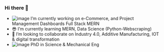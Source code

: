 ### Hi there 👋
- ![image](https://user-images.githubusercontent.com/75273092/191353751-5d50784d-801d-40e4-ad12-1a32fdfd9b1f.png) I’m currently working on e-Commerce, and Project Management Dashboards Full Stack MERN
-  😎 I’m currently learning MERN, Data Science (Python-Webscraping)
-  🤔 I’m looking to collaborate on Industry 4.0, Additive Manufacturing, IOT & digital transformation
- ![image](https://user-images.githubusercontent.com/75273092/191351734-44df408b-0164-4fea-953a-2588c9a86648.png) PhD in Science & Mechanical Eng
<!--

-->












